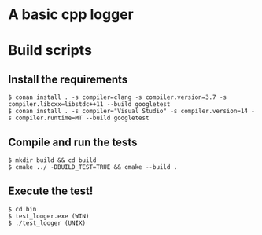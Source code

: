 # A basic cpp logger

# Build scripts
## Install the requirements
```
$ conan install . -s compiler=clang -s compiler.version=3.7 -s compiler.libcxx=libstdc++11 --build googletest
$ conan install . -s compiler="Visual Studio" -s compiler.version=14 -s compiler.runtime=MT --build googletest
```

## Compile and run the tests
```
$ mkdir build && cd build
$ cmake ../ -DBUILD_TEST=TRUE && cmake --build .
```

## Execute the test!
```
$ cd bin
$ test_looger.exe (WIN)
$ ./test_looger (UNIX)
```
